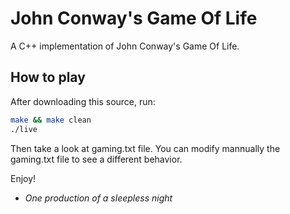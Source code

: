 # John Conway's Game Of Life

A C++ implementation of John Conway's Game Of Life.

## How to play

After downloading this source, run:

```bash
make && make clean
./live
```

Then take a look at gaming.txt file.
You can modify mannually the gaming.txt file to see a different behavior.

Enjoy!

- *One production of a sleepless night*
